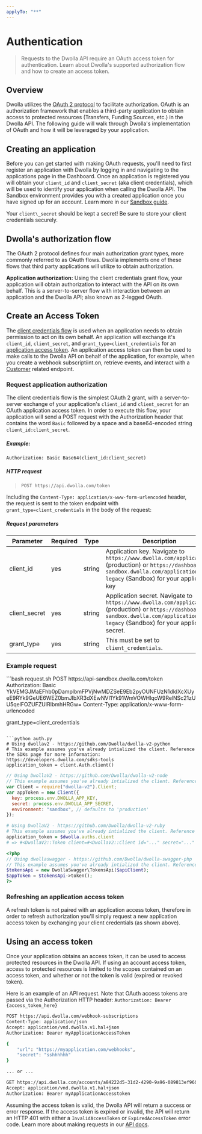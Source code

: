 ```yaml
---
applyTo: "**"
---
```


# Authentication

> Requests to the Dwolla API require an OAuth access token for authentication. Learn about Dwolla's supported authorization flow and how to create an access token.

## Overview

Dwolla utilizes the [OAuth 2 protocol](https://oauth.net/2/) to facilitate authorization. OAuth is an authorization framework that enables a third-party application to obtain access to protected resources (Transfers, Funding Sources, etc.) in the Dwolla API. The following guide will walk through Dwolla's implementation of OAuth and how it will be leveraged by your application.

## Creating an application

Before you can get started with making OAuth requests, you'll need to first register an application with Dwolla by logging in and navigating to the applications page in the Dashboard. Once an application is registered you will obtain your `client_id` and `client_secret` (aka client credentials), which will be used to identify your application when calling the Dwolla API. The <Tooltip tip="The Dwolla Sandbox environment is a complete replica of the production environment, used for testing and development.">Sandbox</Tooltip> environment provides you with a created application once you have signed up for an account. Learn more in our [Sandbox guide](dwolla_testing_sandbox.instructions.md).

<Warning>
  Your <code>client\_secret</code> should be kept a secret! Be sure to store your
  client credentials securely.
</Warning>

## Dwolla's authorization flow

The OAuth 2 protocol defines four main authorization grant types, more commonly referred to as OAuth flows. Dwolla implements one of these flows that third party applications will utilize to obtain authorization.

**Application authorization:** Using the client credentials grant flow, your application will obtain authorization to interact with the API on its own behalf. This is a server-to-server flow with interaction between an application and the Dwolla API; also known as 2-legged OAuth.

## Create an Access Token

The [client credentials flow](https://tools.ietf.org/html/rfc6749#section-4.1) is used when an application needs to obtain permission to act on its own behalf. An application will exchange it's `client_id`, `client_secret`, and `grant_type=client_credentials` for an [application access token](/docs/api-reference/tokens/create-an-application-access-token). An application access token can then be used to make calls to the Dwolla API on behalf of the application, for example, when you create a webhook subscriptiint.on, retrieve events, and interact with a [Customer](/docs/api-reference/customers) related endpoint.

### Request application authorization

The client credentials flow is the simplest OAuth 2 grant, with a server-to-server exchange of your application's `client_id` and `client_secret` for an OAuth application access token. In order to execute this flow, your application will send a POST request with the Authorization header that contains the word `Basic` followed by a space and a base64-encoded string `client_id:client_secret`.

##### Example:

`Authorization: Basic Base64(client_id:client_secret)`

##### HTTP request

> `POST https://api.dwolla.com/token`

Including the `Content-Type: application/x-www-form-urlencoded` header, the request is sent to the token endpoint with `grant_type=client_credentials` in the body of the request:

##### Request parameters

| Parameter      | Required | Type   | Description                                                                                                                                                                             |
| -------------- | -------- | ------ | --------------------------------------------------------------------------------------------------------------------------------------------------------------------------------------- |
| client\_id     | yes      | string | Application key. Navigate to `https://www.dwolla.com/applications` (production) or `https://dashboard-sandbox.dwolla.com/applications-legacy` (Sandbox) for your application key        |
| client\_secret | yes      | string | Application secret. Navigate to `https://www.dwolla.com/applications` (production) or `https://dashboard-sandbox.dwolla.com/applications-legacy` (Sandbox) for your application secret. |
| grant\_type    | yes      | string | This must be set to `client_credentials`.                                                                                                                                               |

### Example request

<CodeGroup>
  ```bash request.sh
  POST https://api-sandbox.dwolla.com/token
  Authorization: Basic YkVEMGJMaEFhb0pDamplbmFPVjNwMDZSeE9Eb2pyOUNFUzN1dldXcXUyeE9RYk9GeUE6WEZ0bmJIbXR3dXEwNVI1Yk91WmVOWHlqcW9RelNSc21zUU5qelFOZUFZUlRIbmhHRGw=
  Content-Type: application/x-www-form-urlencoded

  grant_type=client_credentials
  ```

  ```python auth.py
  # Using dwollav2 - https://github.com/Dwolla/dwolla-v2-python
  # This example assumes you've already intialized the client. Reference the SDKs page for more information: https://developers.dwolla.com/sdks-tools
  application_token = client.Auth.client()
  ```

  ```javascript auth.js
  // Using DwollaV2 - https://github.com/Dwolla/dwolla-v2-node
  // This example assumes you've already intialized the client. Reference the SDKs page for more information: https://developers.dwolla.com/sdks-tools
  var Client = require("dwolla-v2").Client;
  var appToken = new Client({
    key: process.env.DWOLLA_APP_KEY,
    secret: process.env.DWOLLA_APP_SECRET,
    environment: "sandbox", // defaults to 'production'
  });
  ```

  ```ruby auth.rb
  # Using DwollaV2 - https://github.com/Dwolla/dwolla-v2-ruby
  # This example assumes you've already intialized the client. Reference the SDKs page for more information: https://developers.dwolla.com/sdks-tools
  application_token = $dwolla.auths.client
  # => #<DwollaV2::Token client=#<DwollaV2::Client id="..." secret="..." environment=:sandbox> access_token="..." expires_in=3600 scope="...">
  ```

  ```php auth.php
  <?php
  // Using dwollaswagger - https://github.com/Dwolla/dwolla-swagger-php
  // This example assumes you've already intialized the client. Reference the SDKs page for more information: https://developers.dwolla.com/sdks-tools
  $tokensApi = new DwollaSwagger\TokensApi($apiClient);
  $appToken = $tokensApi->token();
  ?>
  ```
</CodeGroup>

### Refreshing an application access token

A refresh token is not paired with an application access token, therefore in order to refresh authorization you'll simply request a new application access token by exchanging your client credentials (as shown above).

## Using an access token

Once your application obtains an access token, it can be used to access protected resources in the Dwolla API. If using an account access token, access to protected resources is limited to the scopes contained on an access token, and whether or not the token is valid (expired or revoked token).

Here is an example of an API request. Note that OAuth access tokens are passed via the Authorization HTTP header:
`Authorization: Bearer {access_token_here}`

```bash
POST https://api.dwolla.com/webhook-subscriptions
Content-Type: application/json
Accept: application/vnd.dwolla.v1.hal+json
Authorization: Bearer myApplicationAccessToken

{
    "url": "https://myapplication.com/webhooks",
    "secret": "sshhhhhh"
}

... or ...

GET https://api.dwolla.com/accounts/a84222d5-31d2-4290-9a96-089813ef96b3/transfers
Accept: application/vnd.dwolla.v1.hal+json
Authorization: Bearer myApplicationAccesstoken
```

Assuming the access token is valid, the Dwolla API will return a success or error response. If the access token is expired or invalid, the API will return an HTTP 401 with either a `InvalidAccessToken` or `ExpiredAccessToken` error code. Learn more about making requests in our [API docs](/docs/api-reference/api-fundamentals/making-requests-and-authentication).
